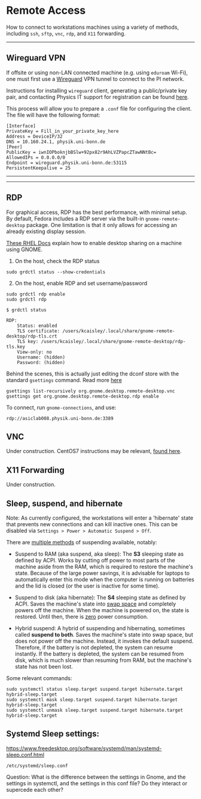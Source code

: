 # Remote Access

How to connect to workstations machines using a variety of methods, including `ssh`, `sftp`, `vnc`, `rdp`, and `X11` forwarding.

---

## Wireguard VPN

If offsite or using non-LAN connected machine (e.g. using `eduroam` Wi-Fi), one must first use a [Wireguard](https://www.wireguard.com/) VPN tunnel to connect to the PI network.

Instructions for installing `wireguard` client, generating a public/private key pair, and contacting Physics IT support for registration can be found [here](https://confluence.team.uni-bonn.de/display/PHYIT/WireGuard+VPN).

This process will allow you to prepare a `.conf` file for configuring the client. The file will have the following format:

```
[Interface]
PrivateKey = Fill_in_your_private_key_here
Address = DeviceIP/32
DNS = 10.160.24.1, physik.uni-bonn.de
[Peer]
PublicKey = iwnIOPboknjbBSlw+92px82r9AhLVZPapcZTawNNtBc=
AllowedIPs = 0.0.0.0/0
Endpoint = wireguard.physik.uni-bonn.de:53115
PersistentKeepalive = 25
```

---


---

## RDP

For graphical access, RDP has the best performance, with minimal setup. By default, Fedora includes a RDP server via the built-in `gnome-remote-desktop` package. One limitation is that it only allows for accessing an already existing display session.

[These RHEL Docs](https://access.redhat.com/documentation/en-us/red_hat_enterprise_linux/9/html/getting_started_with_the_gnome_desktop_environment/remotely-accessing-the-desktop-as-a-single-user_getting-started-with-the-gnome-desktop-environment) explain how to enable desktop sharing on a machine using GNOME.

1. On the host, check the RDP status

```
sudo grdctl status --show-credentials
```

2. On the host, enable RDP and set username/password

```
sudo grdctl rdp enable
sudo grdctl rdp 
```

```
$ grdctl status

RDP:
	Status: enabled
	TLS certificate: /users/kcaisley/.local/share/gnome-remote-desktop/rdp-tls.crt
	TLS key: /users/kcaisley/.local/share/gnome-remote-desktop/rdp-tls.key
	View-only: no
	Username: (hidden)
	Password: (hidden)

```

Behind the scenes, this is actually just editing the dconf store with the standard `gsettings` command. Read more [here](https://askubuntu.com/questions/249887/gconf-dconf-gsettings-and-the-relationship-between-them)

```
gsettings list-recursively org.gnome.desktop.remote-desktop.vnc
gsettings get org.gnome.desktop.remote-desktop.rdp enable
```

To connect, run `gnome-connections`, and use:

```
rdp://asiclab008.physik.uni-bonn.de:3389
```

## VNC

Under construction. CentOS7 instructions may be relevant, [found here](https://linuxize.com/post/how-to-install-and-configure-vnc-on-centos-7/).

## X11 Forwarding

Under construction.

## Sleep, suspend, and hibernate

Note: As currently configured, the workstations will enter a 'hibernate' state that prevents new connections and can kill inactive ones. This can be disabled via `Settings > Power > Automatic Suspend > Off`.

There are [multiple methods](https://docs.kernel.org/admin-guide/pm/sleep-states.html) of suspending available, notably:

- Suspend to RAM (aka suspend, aka sleep): The **S3** sleeping state as defined by ACPI. Works by cutting  off power to most parts of the machine aside from the RAM, which is  required to restore the machine's state. Because of the large power  savings, it is advisable for laptops to automatically enter this mode  when the computer is running on batteries and the lid is closed (or the  user is inactive for some time).

- Suspend to disk (aka hibernate): The **S4** sleeping state as defined by ACPI. Saves the machine's state into [swap space](https://wiki.archlinux.org/title/Swap_space) and completely powers off the machine. When the machine is powered on, the state is restored. Until then, there is [zero](https://en.wikipedia.org/wiki/Standby_power) power consumption.

- Hybrid suspend: A hybrid of suspending and hibernating, sometimes called **suspend to both**. Saves the machine's state into swap space, but does not power off the  machine. Instead, it invokes the default suspend. Therefore, if the  battery is not depleted, the system can resume instantly. If the battery is depleted, the system can be resumed from disk, which is much slower  than resuming from RAM, but the machine's state has not been lost.

Some relevant commands:

```
sudo systemctl status sleep.target suspend.target hibernate.target hybrid-sleep.target
sudo systemctl mask sleep.target suspend.target hibernate.target hybrid-sleep.target
sudo systemctl unmask sleep.target suspend.target hibernate.target hybrid-sleep.target
```

## Systemd Sleep settings:
https://www.freedesktop.org/software/systemd/man/systemd-sleep.conf.html

`/etc/systemd/sleep.conf`

Question: What is the difference between the settings in Gnome, and the settings in systemctl, and the settings in this conf file? Do they interact or supercede each other?
